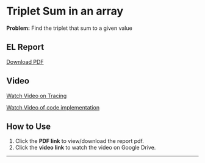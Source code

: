 
# Triplet Sum in an array
**Problem:** Find the triplet that sum to a given value

## EL Report
[ Download PDF](https://github.com/sankethp44/skilllab_dsa_ga1/blob/dsa/question1/Array/Triplet_Sum_Array.pdf)

## Video 

[ Watch Video on Tracing ](https://drive.google.com/file/d/19iZDtAfRctv_XKYjTeWkv7FwTH04jZGs/view?usp=sharing)

[Watch Video of code implementation](https://drive.google.com/file/d/135s_1QfajmGAnzpdogEEOnudpxLesMgu/view?usp=drive_link)

##  How to Use
1. Click the **PDF link** to view/download the report pdf.
2. Click the **video link** to watch the video on Google Drive.

---
